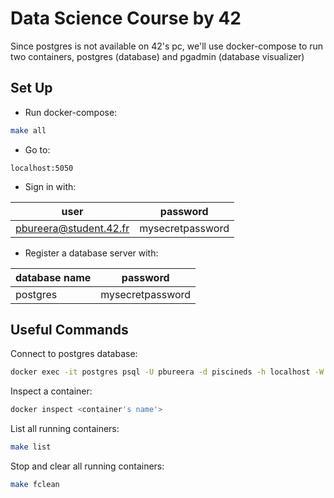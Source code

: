 # Data Science Course by 42

Since postgres is not available on 42's pc, we'll use docker-compose to run two containers, postgres (database) and pgadmin (database visualizer)

## Set Up

- Run docker-compose:
```bash
make all
```

- Go to:
```
localhost:5050
```

- Sign in with:

| user                   | password         |
|------------------------|------------------|
| pbureera@student.42.fr | mysecretpassword |

- Register a database server with:

| database name   | password         |
|-----------------|------------------|
|    postgres     | mysecretpassword |

## Useful Commands

Connect to postgres database:
```bash
docker exec -it postgres psql -U pbureera -d piscineds -h localhost -W
```

Inspect a container:
```bash
docker inspect <container's name'>
```

List all running containers:
```bash
make list
```

Stop and clear all running containers:
```bash
make fclean
```

